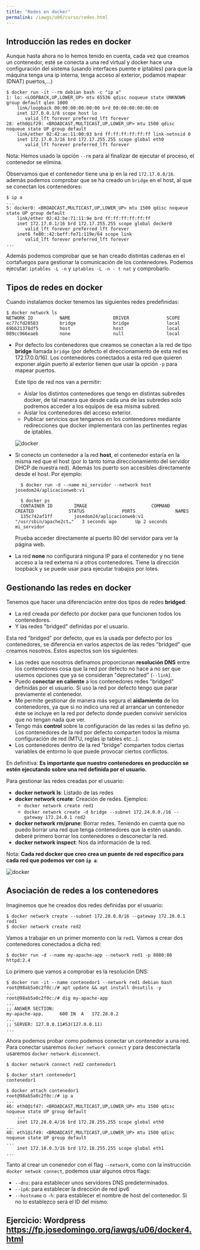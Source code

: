 ```yaml
---
title: "Redes en docker"
permalink: /iawgs/u06/curso/redes.html
---
```


## Introducción las redes en docker

Aunque hasta ahora no lo hemos tenido en cuenta, cada vez que creamos un contenedor, esté se conecta a una red virtual y docker hace una configuración del sistema (usando interfaces puente e iptables) para que la máquina tenga una ip interna, tenga acceso al exterior, podamos mapear (DNAT) puertos,...)

    $ docker run -it --rm debian bash -c "ip a"
    1: lo: <LOOPBACK,UP,LOWER_UP> mtu 65536 qdisc noqueue state UNKNOWN group default qlen 1000
        link/loopback 00:00:00:00:00:00 brd 00:00:00:00:00:00
        inet 127.0.0.1/8 scope host lo
           valid_lft forever preferred_lft forever
    28: eth0@if29: <BROADCAST,MULTICAST,UP,LOWER_UP> mtu 1500 qdisc noqueue state UP group default 
        link/ether 02:42:ac:11:00:03 brd ff:ff:ff:ff:ff:ff link-netnsid 0
        inet 172.17.0.3/16 brd 172.17.255.255 scope global eth0
           valid_lft forever preferred_lft forever

Nota: Hemos usado la opción `--rm` para al finalizar de ejecutar el proceso, el contenedor se elimina.

Observamos que el contenedor tiene una ip en la red `172.17.0.0/16`. además podemos comprobar que se ha creado un `bridge` en el host, al que se conectan los contenedores:

    $ ip a
    ...
    5: docker0: <BROADCAST,MULTICAST,UP,LOWER_UP> mtu 1500 qdisc noqueue state UP group default 
        link/ether 02:42:be:71:11:9e brd ff:ff:ff:ff:ff:ff
        inet 172.17.0.1/16 brd 172.17.255.255 scope global docker0
           valid_lft forever preferred_lft forever
        inet6 fe80::42:beff:fe71:119e/64 scope link 
           valid_lft forever preferred_lft forever
    ...

Además podemos comprobar que se han creado distintas cadenas en el cortafuegos para gestionar la comunicación de los contenedores. Podemos ejecutar: `iptables -L -n` y `iptables -L -n - t nat` y comprobarlo.

## Tipos de redes en docker

Cuando instalamos docker tenemos las siguientes redes predefinidas:

    $ docker network ls
    NETWORK ID          NAME                DRIVER              SCOPE
    ec77cfd20583        bridge              bridge              local
    69bb21378df5        host                host                local
    089cc966eaeb        none                null                local


* Por defecto los contenedores que creamos se conectan a la red de tipo **bridge** llamada `bridge` (por defecto el direccionamiento de esta red es 172.17.0.0/16). Los contenedores conectados a esta red que quieren exponer algún puerto al exterior tienen que usar la opción `-p` para mapear puertos.

    Este tipo de red nos van a permitir: 

    * Aislar los distintos contenedores que tengo en distintas subredes docker, de tal manera que desde cada una de las subredes solo podremos acceder a los equipos de esa misma subred.
    * Aislar los contenedores del acceso exterior.
    * Publicar servicios que tengamos en los contenedores mediante redirecciones que docker implementará con las pertinentes reglas de iptables.

    ![docker](img/bridge1.png)

* Si conecto un contenedor a la red **host**, el contenedor estaría en la misma red que el host (por lo tanto toma direccionamiento del servidor DHCP de nuestra red). Además los puerto son accesibles directamente desde el host. Por ejemplo:

        $ docker run -d --name mi_servidor --network host josedom24/aplicacionweb:v1
        
        $ docker ps
        CONTAINER ID        IMAGE                        COMMAND                  CREATED             STATUS              PORTS               NAMES
        135c742af1ff        josedom24/aplicacionweb:v1   "/usr/sbin/apache2ct…"   3 seconds ago       Up 2 seconds                                  mi_servidor

    Prueba acceder directamente al puerto 80 del servidor para ver la página web.

* La red **none** no configurará ninguna IP para el contenedor y no tiene acceso a la red externa ni a otros contenedores. Tiene la dirección loopback y se puede usar para ejecutar trabajos por lotes.

## Gestionando las redes en docker

Tenemos que hacer una diferenciación entre dos tipos de redes **bridged**: 

* La red creada por defecto por docker para que funcionen todos los contenedores.
* Y las redes "bridged" definidas por el usuario.

Esta red "bridged" por defecto, que es la usada por defecto por los contenedores, se diferencia en varios aspectos de las redes "bridged" que creamos nosotros. Estos aspectos son los siguientes:

* Las redes que nosotros definamos proporcionan **resolución DNS** entre los contenedores cosa que la red por defecto no hace a no ser que usemos opciones que ya se consideran "deprectated" (`--link`).
* Puedo **conectar en caliente** a los contenedores redes "bridged" definidas por el usuario. Si uso la red por defecto tengo que parar previamente el contenedor.
* Me permite gestionar de manera más segura el **aislamiento** de los contenedores, ya que si no indico una red al arrancar un contenedor éste se incluye en la red por defecto donde pueden convivir servicios que no tengan nada que ver.
* Tengo más **control** sobre la configuración de las redes si las defino yo. Los contenedores de la red por defecto comparten todos la misma configuración de red (MTU, reglas ip tables etc...).
* Los contenedores dentro de la  red "bridge" comparten todos ciertas variables de entorno lo que puede provocar ciertos conflictos.

En definitiva: **Es importante que nuestro contenedores en producción se estén ejecutando sobre una red definida por el usuario.**

Para gestionar las redes creadas por el usuario:

* **docker network ls**: Listado de las redes
* **docker network create**: Creación de redes. Ejemplos:
    * `docker network create red1`
    * `docker network create -d bridge --subnet 172.24.0.0./16 --gateway 172.24.0.1 red2`
* **docker network rm/prune**: Borrar redes. Teniendo en cuenta que no puedo borrar una red que tenga contenedores que la estén usando. deberé primero borrar los contenedores o desconectar la red.
* **docker network inspect**: Nos da información de la red.

Nota: **Cada red docker que creo crea un puente de red específico para cada red que podemos ver con `ip a`**:

![docker](img/bridge2.png)

## Asociación de redes a los contenedores

Imaginemos que he creados dos redes definidas por el usuario:

    $ docker network create --subnet 172.28.0.0/16 --gateway 172.28.0.1 red1
    $ docker network create red2

Vamos a trabajar en un primer momento con la `red1`. Vamos a crear dos contenedores conectados a dicha red:

    $ docker run -d --name my-apache-app --network red1 -p 8080:80 httpd:2.4
    
Lo primero que vamos a comprobar es la resolución DNS:

    $ docker run -it --name contenedor1 --network red1 debian bash
    root@98ab5a0c2f0c:/# apt update && apt install dnsutils -y
    ...
    root@98ab5a0c2f0c:/# dig my-apache-app
    ...
    ;; ANSWER SECTION:
    my-apache-app.		600	IN	A	172.28.0.2
    ...
    ;; SERVER: 127.0.0.11#53(127.0.0.11)
    ...

Ahora podemos probar como podemos conectar un contenedor a una red. Para conectar usaremos `docker network connect` y para desconectarla usaremos `docker network disconnect`.

    $ docker network connect red2 contenedor1 
    
    $ docker start contenedor1
    contenedor1
    
    $ docker attach contenedor1
    root@98ab5a0c2f0c:/# ip a
    ...
    46: eth0@if47: <BROADCAST,MULTICAST,UP,LOWER_UP> mtu 1500 qdisc noqueue state UP group default
        ...
        inet 172.28.0.4/16 brd 172.28.255.255 scope global eth0
    ...
    48: eth1@if49: <BROADCAST,MULTICAST,UP,LOWER_UP> mtu 1500 qdisc noqueue state UP group default 
    ...    
        inet 172.18.0.3/16 brd 172.18.255.255 scope global eth1
    ...

Tanto al crear un conenedor con el flag `--network`, como con la instrucción `docker netwok connect`, podemos usar algunos otros flags:

* `--dns`: para establecer unos servidores DNS predeterminados.
* `--ip6`: para establecer la dirección de red ipv6
* `--hostname` o `-h`: para establecer el nombre de host del contenedor. Si no lo establezco será el ID del mismo.


## Ejercicio: Wordpress https://fp.josedomingo.org/iawgs/u06/docker4.html


